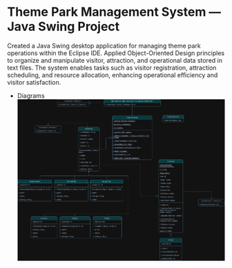# Theme Park Management System — Java Swing Project

Created a Java Swing desktop application for managing theme park operations within the Eclipse IDE. Applied Object-Oriented Design principles to organize and manipulate visitor, attraction, and operational data stored in text files. The system enables tasks such as visitor registration, attraction scheduling, and resource allocation, enhancing operational efficiency and visitor satisfaction.

* Diagrams
![Image Alt text](/ThemeParkDiagram.png)
